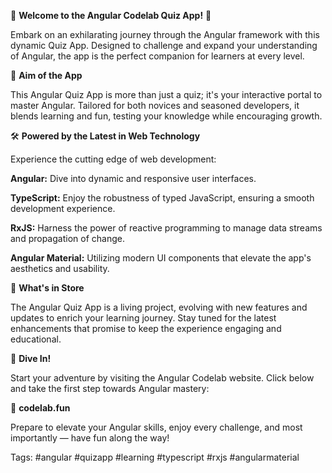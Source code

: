 🚀 <b>Welcome to the Angular Codelab Quiz App!</b> 🧠

Embark on an exhilarating journey through the Angular framework with this dynamic Quiz App. Designed to challenge and expand your understanding of Angular, the app is the perfect companion for learners at every level.

🎯 <b>Aim of the App</b>

This Angular Quiz App is more than just a quiz; it's your interactive portal to master Angular. Tailored for both novices and seasoned developers, it blends learning and fun, testing your knowledge while encouraging growth.

🛠️ <b>Powered by the Latest in Web Technology</b>

Experience the cutting edge of web development:

<b>Angular:</b> Dive into dynamic and responsive user interfaces.

<b>TypeScript:</b> Enjoy the robustness of typed JavaScript, ensuring a smooth development experience.

<b>RxJS:</b> Harness the power of reactive programming to manage data streams and propagation of change.

<b>Angular Material:</b> Utilizing modern UI components that elevate the app's aesthetics and usability.

🌟 <b>What's in Store</b>

The Angular Quiz App is a living project, evolving with new features and updates to enrich your learning journey. Stay tuned for the latest enhancements that promise to keep the experience engaging and educational.

🎉 <b>Dive In!</b>

Start your adventure by visiting the Angular Codelab website. Click below and take the first step towards Angular mastery:

🔗 <b>codelab.fun</b>

Prepare to elevate your Angular skills, enjoy every challenge, and most importantly — have fun along the way!

Tags: #angular #quizapp #learning #typescript #rxjs #angularmaterial
